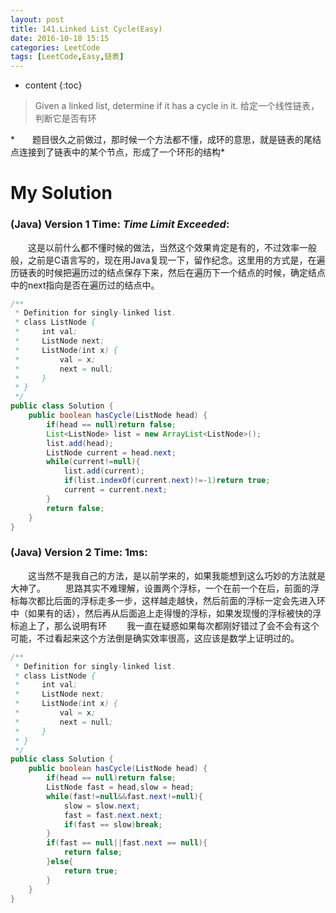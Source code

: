 ```yaml
---
layout: post
title: 141.Linked List Cycle(Easy)
date: 2016-10-18 15:15
categories: LeetCode
tags: [LeetCode,Easy,链表]
---
```


* content
{:toc}


>Given a linked list, determine if it has a cycle in it.
给定一个线性链表，判断它是否有环

*　　题目很久之前做过，那时候一个方法都不懂，成环的意思，就是链表的尾结点连接到了链表中的某个节点，形成了一个环形的结构*

# My Solution
### (Java) Version 1  Time: *Time Limit Exceeded*:
　　这是以前什么都不懂时候的做法，当然这个效果肯定是有的，不过效率一般般，之前是C语言写的，现在用Java复现一下，留作纪念。这里用的方式是，在遍历链表的时候把遍历过的结点保存下来，然后在遍历下一个结点的时候，确定结点中的next指向是否在遍历过的结点中。
```java
/**
 * Definition for singly-linked list.
 * class ListNode {
 *     int val;
 *     ListNode next;
 *     ListNode(int x) {
 *         val = x;
 *         next = null;
 *     }
 * }
 */
public class Solution {
    public boolean hasCycle(ListNode head) {
        if(head == null)return false;
        List<ListNode> list = new ArrayList<ListNode>();
        list.add(head);
        ListNode current = head.next;
        while(current!=null){
            list.add(current);
            if(list.indexOf(current.next)!=-1)return true;
            current = current.next;
        }
        return false;
    }
}
```
### (Java) Version 2  Time: 1ms:
　　这当然不是我自己的方法，是以前学来的，如果我能想到这么巧妙的方法就是大神了。
　　思路其实不难理解，设置两个浮标，一个在前一个在后，前面的浮标每次都比后面的浮标走多一步，这样越走越快，然后前面的浮标一定会先进入环中（如果有的话），然后再从后面追上走得慢的浮标，如果发现慢的浮标被快的浮标追上了，那么说明有环
　　我一直在疑惑如果每次都刚好错过了会不会有这个可能，不过看起来这个方法倒是确实效率很高，这应该是数学上证明过的。
```java
/**
 * Definition for singly-linked list.
 * class ListNode {
 *     int val;
 *     ListNode next;
 *     ListNode(int x) {
 *         val = x;
 *         next = null;
 *     }
 * }
 */
public class Solution {
    public boolean hasCycle(ListNode head) {
        if(head == null)return false;
        ListNode fast = head,slow = head;
        while(fast!=null&&fast.next!=null){
            slow = slow.next;
            fast = fast.next.next;
            if(fast == slow)break;
        }
        if(fast == null||fast.next == null){
            return false;
        }else{
            return true;
        }
    }
}
```